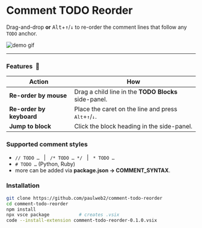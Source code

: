# Comment TODO Reorder

Drag-and-drop **or** <kbd>Alt</kbd>+<kbd>↑</kbd>/<kbd>↓</kbd> to re-order the
comment lines that follow any `TODO` anchor.

![demo gif](docs/demo.gif) <!-- optional -->

---

### Features &nbsp;🚀
| Action | How |
|--------|-----|
| **Re-order by mouse** | Drag a child line in the **TODO Blocks** side-panel. |
| **Re-order by keyboard** | Place the caret on the line and press <kbd>Alt</kbd>+<kbd>↑</kbd>/<kbd>↓</kbd>. |
| **Jump to block** | Click the block heading in the side-panel. |

### Supported comment styles
* `// TODO …` &nbsp; | &nbsp; `/* TODO … */` &nbsp; | &nbsp; `* TODO …`
* `# TODO …` (Python, Ruby)  
* more can be added via **package.json → COMMENT_SYNTAX**.

### Installation
```bash
git clone https://github.com/paulweb2/comment-todo-reorder
cd comment-todo-reorder
npm install
npx vsce package           # creates .vsix
code --install-extension comment-todo-reorder-0.1.0.vsix